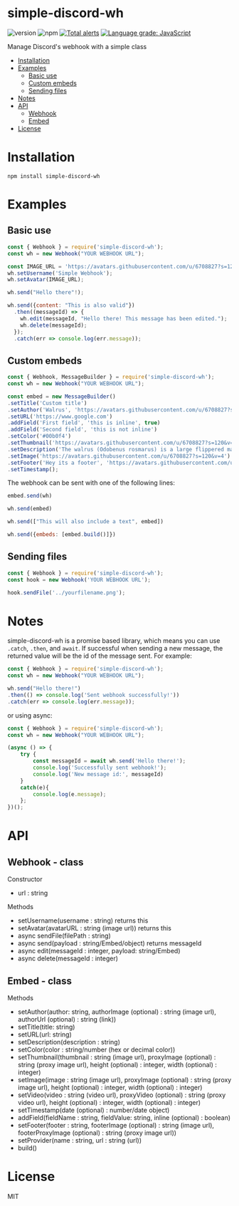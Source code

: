 # simple-discord-wh
![version](https://img.shields.io/npm/v/simple-discord-wh "Version")
![npm](https://img.shields.io/npm/dt/simple-discord-wh.svg "Total Downloads")
[![Total alerts](https://img.shields.io/lgtm/alerts/g/wrong7/simple-discord-wh.svg?logo=lgtm&logoWidth=18)](https://lgtm.com/projects/g/wrong7/simple-discord-wh/alerts/)
[![Language grade: JavaScript](https://img.shields.io/lgtm/grade/javascript/g/wrong7/simple-discord-wh.svg?logo=lgtm&logoWidth=18)](https://lgtm.com/projects/g/wrong7/simple-discord-wh/context:javascript)

Manage Discord's webhook with a simple class

- [Installation](#installation)
- [Examples](#examples)
    - [Basic use](#basic-use)
    - [Custom embeds](#custom-embeds)
    - [Sending files](#sending-files)
- [Notes](#notes)
- [API](#api)
    - [Webhook](#webhook---class)
    - [Embed](#embed---class)
- [License](#license)

# Installation
```npm install simple-discord-wh```

# Examples

## Basic use
```js
const { Webhook } = require('simple-discord-wh');
const wh = new Webhook("YOUR WEBHOOK URL");

const IMAGE_URL = 'https://avatars.githubusercontent.com/u/6708827?s=120&v=4'
wh.setUsername('Simple Webhook');
wh.setAvatar(IMAGE_URL);

wh.send("Hello there"!);

wh.send({content: "This is also valid"})
  .then((messageId) => {
    wh.edit(messageId, "Hello there! This message has been edited.");
    wh.delete(messageId);
  });
  .catch(err => console.log(err.message));
```

## Custom embeds

```js
const { Webhook, MessageBuilder } = require('simple-discord-wh');
const wh = new Webhook("YOUR WEBHOOK URL");

const embed = new MessageBuilder()
.setTitle('Custom title')
.setAuthor('Walrus', 'https://avatars.githubusercontent.com/u/6708827?s=120&v=4', 'https://www.google.com')
.setURL('https://www.google.com')
.addField('First field', 'this is inline', true)
.addField('Second field', 'this is not inline')
.setColor('#00b0f4')
.setThumbnail('https://avatars.githubusercontent.com/u/6708827?s=120&v=4')
.setDescription('The walrus (Odobenus rosmarus) is a large flippered marine mammal')
.setImage('https://avatars.githubusercontent.com/u/6708827?s=120&v=4')
.setFooter('Hey its a footer', 'https://avatars.githubusercontent.com/u/6708827?s=120&v=4')
.setTimestamp();
```

The webhook can be sent with one of the following lines:

```js
embed.send(wh)
```

```js
wh.send(embed)
```

```js
wh.send(["This will also include a text", embed])
```

```js
wh.send({embeds: [embed.build()]})
```

## Sending files
```js
const { Webhook } = require('simple-discord-wh');
const hook = new Webhook('YOUR WEBHOOK URL');

hook.sendFile('../yourfilename.png');
```

# Notes
simple-discord-wh is a promise based library, which means you can use `.catch`, `.then`, and `await`. If successful when sending a new message, the returned value will be the id of the message sent. For example:

```js
const { Webhook } = require('simple-discord-wh');
const wh = new Webhook("YOUR WEBHOOK URL");

wh.send("Hello there!")
.then(() => console.log('Sent webhook successfully!'))
.catch(err => console.log(err.message));
```

or using async:
```js
const { Webhook } = require('simple-discord-wh');
const wh = new Webhook("YOUR WEBHOOK URL");

(async () => {
    try {
        const messageId = await wh.send('Hello there!');
        console.log('Successfully sent webhook!');
        console.log('New message id:', messageId)
    }
    catch(e){
        console.log(e.message);
    };
})();
```

# API
## Webhook - class
Constructor
- url : string

Methods
- setUsername(username : string) returns this
- setAvatar(avatarURL : string (image url)) returns this
- async sendFile(filePath : string)
- async send(payload : string/Embed/object) returns messageId
- async edit(messageId : integer, payload: string/Embed)
- async delete(messageId : integer)

## Embed - class
Methods
- setAuthor(author: string, authorImage (optional) : string (image url), authorUrl (optional) : string (link))
- setTitle(title: string)
- setURL(url: string)
- setDescription(description : string)
- setColor(color : string/number (hex or decimal color))
- setThumbnail(thumbnail : string (image url), proxyImage (optional) : string (proxy image url), height (optional) : integer, width (optional) : integer)
- setImage(image : string (image url), proxyImage (optional) : string (proxy image url), height (optional) : integer, width (optional) : integer)
- setVideo(video : string (video url), proxyVideo (optional) : string (proxy video url), height (optional) : integer, width (optional) : integer)
- setTimestamp(date (optional) : number/date object)
- addField(fieldName : string, fieldValue: string, inline (optional) : boolean)
- setFooter(footer : string, footerImage (optional) : string (image url), footerProxyImage (optional) : string (proxy image url))
- setProvider(name : string, url : string (url))
- build()

# License

MIT